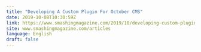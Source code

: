 ```yaml
---
title: "Developing A Custom Plugin For October CMS"
date: 2019-10-08T10:30:59Z
link: https://www.smashingmagazine.com/2019/10/developing-custom-plugin-october-cms/?utm_medium=RSS&utm_source=news.12bit.vn
site: www.smashingmagazine.com/articles
language: English
draft: false
---
```

